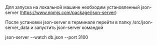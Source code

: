 Для запуска на локальной машине необходим установленный json-server (https://www.npmjs.com/package/json-server)

После установки json-server в терминале перейти в папку /src/json-server_data и запустить json-server командой

json-server --watch db.json --port 3100

